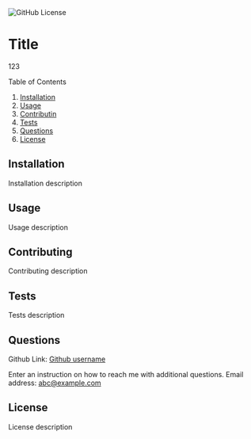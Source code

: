 <img alt="GitHub License" src="https://img.shields.io/apm/l/vim-mode">

# Title

123

Table of Contents
1. [Installation](#installation)
2. [Usage](#usage)
3. [Contributin](#contributing)
4. [Tests](#tests)
5. [Questions](#questions)
6. [License](#license)

<a name="installation"></a>

## Installation

Installation description

<a name="usage"></a>

## Usage

Usage description

<a name="license"></a>

<a name="contributing"></a>

## Contributing

Contributing description

<a name="tests"></a>

## Tests

Tests description

<a name="questions"></a>

## Questions

Github Link: [Github username](https://github.com/shaotangyen)

Enter an instruction on how to reach me with additional questions. Email address: [abc@example.com](mailto:abc@example.com)

## License

License description